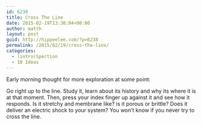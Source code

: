 ```yaml
---
id: 6238
title: Cross The Line
date: 2015-02-19T13:38:04+00:00
author: matth
layout: post
guid: http://hippeelee.com/?p=6238
permalink: /2015/02/19/cross-the-line/
categories:
  - (intro)Spection
  - 10 Ideas
---
```

Early morning thought for more exploration at some point:

Go right up to the line. Study it, learn about its history and why its where it is at that moment. Then, press your index finger up against it and see how it responds. Is it stretchy and membrane like? is it porous or brittle? Does it deliver an electric shock to your system? You won&#8217;t know if you never try to cross the line.